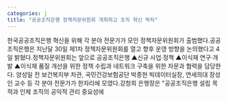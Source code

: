 ```yaml
---
categories: j
title: "공공조직은행 정책자문위원회 개최하고 조직 혁신 박차"
---
```

한국공공조직은행 혁신을 위해 각 분야 전문가가 모인 정책자문위원회가 출범했다.공공조직은행은 지난달 30일 제1차 정책자문위원회를 열고 향후 운영 방향을 논의했다고 4일 밝혔다.정책자문위원회는 앞으로 공공조직은행 ▲신규 사업·정책 ▲이식재 연구·개발 ▲이식재 품질 개선을 위한 정책 수립과 네트워크 구축을 위한 자문과 협력을 담당한다. 양성일 전 보건복지부 차관, 국민건강보험공단 박종헌 빅데이터실장, 연세의대 장성인 교수 등 각 분야 전문가가 한자리에 모였다.강청희 은행장은 "공공조직은행 설립 목적과 인체 조직의 공익적 관리 중요성에